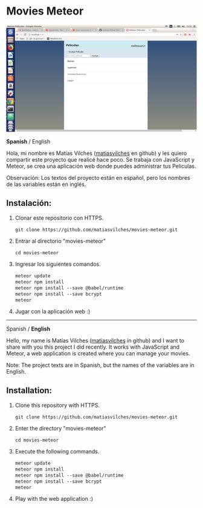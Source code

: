 Movies Meteor
=============

![](movies.png)

**Spanish** / English

Hola, mi nombre es Matías Vilches ([matiasvilches](https://github.com/matiasvilches) en github) y les quiero compartir este proyecto que realicé hace poco. Se trabaja con JavaScript y Meteor, se crea una aplicación web donde puedes administrar tus Peliculas.

Observación: Los textos del proyecto están en español, pero los nombres de las variables están en inglés.

Instalación:
------------
1. Clonar este repositorio con HTTPS.
  	```
  	git clone https://github.com/matiasvilches/movies-meteor.git
  	```

2. Entrar al directorio "movies-meteor"
  	```
  	cd movies-meteor
  	```

3. Ingresar los siguientes comandos.
  	```
  	meteor update
  	meteor npm install
  	meteor npm install --save @babel/runtime
  	meteor npm install --save bcrypt
  	meteor
  	```

4. Jugar con la aplicación web :)

---

Spanish / **English**

Hello, my name is Matías Vilches ([matiasvilches](https://github.com/matiasvilches) in github) and I want to share with you this project I did recently. It works with JavaScript and Meteor, a web application is created where you can manage your movies.

Note: The project texts are in Spanish, but the names of the variables are in English.

Installation:
------------
1. Clone this repository with HTTPS.
  	```
  	git clone https://github.com/matiasvilches/movies-meteor.git
  	```

2. Enter the directory "movies-meteor"
  	```
  	cd movies-meteor
  	```

3. Execute the following commands.
  	```
  	meteor update
  	meteor npm install
  	meteor npm install --save @babel/runtime
  	meteor npm install --save bcrypt
  	meteor
  	```

4. Play with the web application :)
